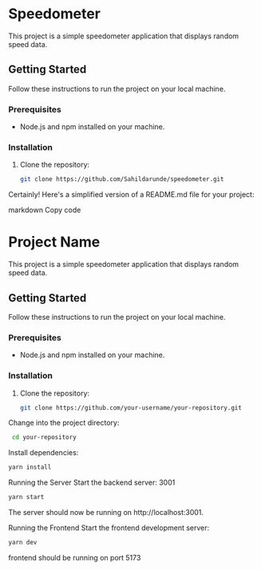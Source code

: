 # Speedometer

This project is a simple speedometer application that displays random speed data.

## Getting Started

Follow these instructions to run the project on your local machine.

### Prerequisites

- Node.js and npm installed on your machine.

### Installation

1. Clone the repository:

   ```bash
   git clone https://github.com/Sahildarunde/speedometer.git


Certainly! Here's a simplified version of a README.md file for your project:

markdown
Copy code
# Project Name

This project is a simple speedometer application that displays random speed data.

## Getting Started

Follow these instructions to run the project on your local machine.

### Prerequisites

- Node.js and npm installed on your machine.

### Installation

1. Clone the repository:

   ```bash
   git clone https://github.com/your-username/your-repository.git
Change into the project directory:

   ```bash
    cd your-repository
```
Install dependencies:

   ```bash
yarn install
```


Running the Server
Start the backend server: 3001
   ```bash
yarn start
```
The server should now be running on http://localhost:3001.

Running the Frontend
Start the frontend development server:

```bash
yarn dev
```
frontend should be running on port 5173
